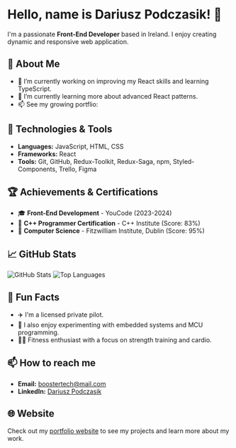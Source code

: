 # Hello, name is Dariusz Podczasik! 👋
I'm a passionate **Front-End Developer<React/>** based in Ireland. I enjoy creating dynamic and responsive web application.

## 🚀 About Me
- 🔭 I’m currently working on improving my React skills and learning TypeScript.
- 🌱 I’m currently learning more about advanced React patterns.
- 📫 See my growing portflio:

## 🔧 Technologies & Tools
- **Languages:** JavaScript, HTML, CSS
- **Frameworks:** React
- **Tools:** Git, GitHub, Redux-Toolkit, Redux-Saga, npm, Styled-Components, Trello, Figma

## 🏆 Achievements & Certifications
- 🎓 **Front-End Development** - YouCode (2023-2024)
- 🥇 **C++ Programmer Certification** - C++ Institute (Score: 83%)
- 🌟 **Computer Science** - Fitzwilliam Institute, Dublin (Score: 95%)

## 📈 GitHub Stats
![GitHub Stats](https://github-readme-stats.vercel.app/api?username=BoosterTech&show_icons=true&theme=radical)
![Top Languages](https://github-readme-stats.vercel.app/api/top-langs/?username=BoosterTech&layout=compact&theme=radical)

<!--## 📝 Recent Blog Posts
- [Understanding Flexbox: A Guide for Beginners](https://yourblog.com/understanding-flexbox)
- [Introduction to React Hooks](https://yourblog.com/introduction-to-react-hooks)
- [Getting Started with STM32 Nucleo-64](https://yourblog.com/stm32-nucleo-64)-->

## 🎉 Fun Facts
- ✈️ I'm a licensed private pilot.
- 🚀 I also enjoy experimenting with embedded systems and MCU programming.
- 🏋️‍♂️ Fitness enthusiast with a focus on strength training and cardio.

## 📫 How to reach me
- **Email:** boostertech@mail.com
- **LinkedIn:** [Dariusz Podczasik](http://www.linkedin.com/in/Dariusz-Podczasik)
## 🌐 Website
Check out my [portfolio website](https://boostertech.github.io/Front-End-Dev-Portfolio/) to see my projects and learn more about my work.


